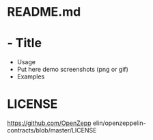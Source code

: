 # README.md
# - Title
- Usage
- Put here demo screenshots (png or gif)
- Examples
# LICENSE
https://github.com/OpenZepp
elin/openzeppelin-
contracts/blob/master/LICENSE
